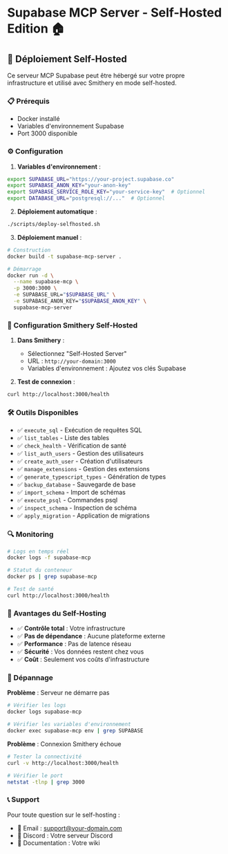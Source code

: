 # Supabase MCP Server - Self-Hosted Edition 🏠

## 🚀 Déploiement Self-Hosted

Ce serveur MCP Supabase peut être hébergé sur votre propre infrastructure et utilisé avec Smithery en mode self-hosted.

### 📋 Prérequis

- Docker installé
- Variables d'environnement Supabase
- Port 3000 disponible

### ⚙️ Configuration

1. **Variables d'environnement** :
```bash
export SUPABASE_URL="https://your-project.supabase.co"
export SUPABASE_ANON_KEY="your-anon-key"
export SUPABASE_SERVICE_ROLE_KEY="your-service-key"  # Optionnel
export DATABASE_URL="postgresql://..."  # Optionnel
```

2. **Déploiement automatique** :
```bash
./scripts/deploy-selfhosted.sh
```

3. **Déploiement manuel** :
```bash
# Construction
docker build -t supabase-mcp-server .

# Démarrage
docker run -d \
  --name supabase-mcp \
  -p 3000:3000 \
  -e SUPABASE_URL="$SUPABASE_URL" \
  -e SUPABASE_ANON_KEY="$SUPABASE_ANON_KEY" \
  supabase-mcp-server
```

### 🔧 Configuration Smithery Self-Hosted

1. **Dans Smithery** :
   - Sélectionnez "Self-Hosted Server"
   - URL : `http://your-domain:3000`
   - Variables d'environnement : Ajoutez vos clés Supabase

2. **Test de connexion** :
```bash
curl http://localhost:3000/health
```

### 🛠️ Outils Disponibles

- ✅ `execute_sql` - Exécution de requêtes SQL
- ✅ `list_tables` - Liste des tables
- ✅ `check_health` - Vérification de santé
- ✅ `list_auth_users` - Gestion des utilisateurs
- ✅ `create_auth_user` - Création d'utilisateurs
- ✅ `manage_extensions` - Gestion des extensions
- ✅ `generate_typescript_types` - Génération de types
- ✅ `backup_database` - Sauvegarde de base
- ✅ `import_schema` - Import de schémas
- ✅ `execute_psql` - Commandes psql
- ✅ `inspect_schema` - Inspection de schéma
- ✅ `apply_migration` - Application de migrations

### 🔍 Monitoring

```bash
# Logs en temps réel
docker logs -f supabase-mcp

# Statut du conteneur
docker ps | grep supabase-mcp

# Test de santé
curl http://localhost:3000/health
```

### 🚀 Avantages du Self-Hosting

- ✅ **Contrôle total** : Votre infrastructure
- ✅ **Pas de dépendance** : Aucune plateforme externe
- ✅ **Performance** : Pas de latence réseau
- ✅ **Sécurité** : Vos données restent chez vous
- ✅ **Coût** : Seulement vos coûts d'infrastructure

### 🔧 Dépannage

**Problème** : Serveur ne démarre pas
```bash
# Vérifier les logs
docker logs supabase-mcp

# Vérifier les variables d'environnement
docker exec supabase-mcp env | grep SUPABASE
```

**Problème** : Connexion Smithery échoue
```bash
# Tester la connectivité
curl -v http://localhost:3000/health

# Vérifier le port
netstat -tlnp | grep 3000
```

### 📞 Support

Pour toute question sur le self-hosting :
- 📧 Email : support@your-domain.com
- 💬 Discord : Votre serveur Discord
- 📖 Documentation : Votre wiki
